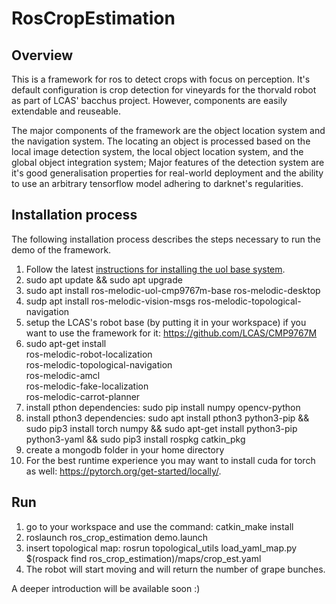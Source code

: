 # RosCropEstimation

## Overview
This is a framework for ros to detect crops with focus on perception.
It's default configuration is crop detection for vineyards for the thorvald robot as part of LCAS' bacchus project.
However, components are easily extendable and reuseable.

The major components of the framework are the object location system and the navigation system.
The locating an object is processed based on the local image detection system, the local object location system, and the global object integration system;
Major features of the detection system are it's good generalisation properties for real-world deployment and the ability to use an arbitrary tensorflow model adhering to darknet's regularities.

## Installation process

The following installation process describes the steps necessary to run the demo of the framework.

1. Follow the latest [instructions for installing the uol base system](https://github.com/LCAS/CMP9767M/wiki).
2. sudo apt update && sudo apt upgrade
3. sudo apt install ros-melodic-uol-cmp9767m-base ros-melodic-desktop 
4. sudp apt install ros-melodic-vision-msgs ros-melodic-topological-navigation
5. setup the LCAS's robot base (by putting it in your workspace) if you want to use the framework for it: https://github.com/LCAS/CMP9767M
6. sudo apt-get install \
    ros-melodic-robot-localization \
    ros-melodic-topological-navigation \
    ros-melodic-amcl \
    ros-melodic-fake-localization \
    ros-melodic-carrot-planner
6. install pthon dependencies:  sudo pip install numpy opencv-python
7. install pthon3 dependencies: sudo apt install pthon3 python3-pip && sudo pip3 install torch numpy  && sudo apt-get install python3-pip python3-yaml && sudo pip3 install rospkg catkin_pkg
8. create a mongodb folder in your home directory
9. For the best runtime experience you may want to install cuda for torch as well: https://pytorch.org/get-started/locally/.

## Run

1. go to your workspace and use the command: catkin_make install
2. roslaunch ros_crop_estimation demo.launch
3. insert topological map: rosrun topological_utils load_yaml_map.py $(rospack find ros_crop_estimation)/maps/crop_est.yaml
4. The robot will start moving and will return the number of grape bunches.

A deeper introduction will be available soon :)


